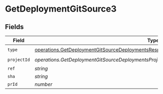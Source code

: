 # GetDeploymentGitSource3


## Fields

| Field                                                                                                                                                                                                | Type                                                                                                                                                                                                 | Required                                                                                                                                                                                             | Description                                                                                                                                                                                          |
| ---------------------------------------------------------------------------------------------------------------------------------------------------------------------------------------------------- | ---------------------------------------------------------------------------------------------------------------------------------------------------------------------------------------------------- | ---------------------------------------------------------------------------------------------------------------------------------------------------------------------------------------------------- | ---------------------------------------------------------------------------------------------------------------------------------------------------------------------------------------------------- |
| `type`                                                                                                                                                                                               | [operations.GetDeploymentGitSourceDeploymentsResponse200ApplicationJSONResponseBody23Type](../../models/operations/getdeploymentgitsourcedeploymentsresponse200applicationjsonresponsebody23type.md) | :heavy_check_mark:                                                                                                                                                                                   | N/A                                                                                                                                                                                                  |
| `projectId`                                                                                                                                                                                          | *operations.GetDeploymentGitSourceDeploymentsProjectId*                                                                                                                                              | :heavy_check_mark:                                                                                                                                                                                   | N/A                                                                                                                                                                                                  |
| `ref`                                                                                                                                                                                                | *string*                                                                                                                                                                                             | :heavy_minus_sign:                                                                                                                                                                                   | N/A                                                                                                                                                                                                  |
| `sha`                                                                                                                                                                                                | *string*                                                                                                                                                                                             | :heavy_minus_sign:                                                                                                                                                                                   | N/A                                                                                                                                                                                                  |
| `prId`                                                                                                                                                                                               | *number*                                                                                                                                                                                             | :heavy_minus_sign:                                                                                                                                                                                   | N/A                                                                                                                                                                                                  |